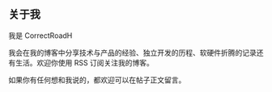 ## 关于我
我是 CorrectRoadH

我会在我的博客中分享技术与产品的经验、独立开发的历程、软硬件折腾的记录还有生活。欢迎你使用 RSS 订阅关注我的博客。

如果你有任何想和我说的，都欢迎可以在帖子正文留言。
